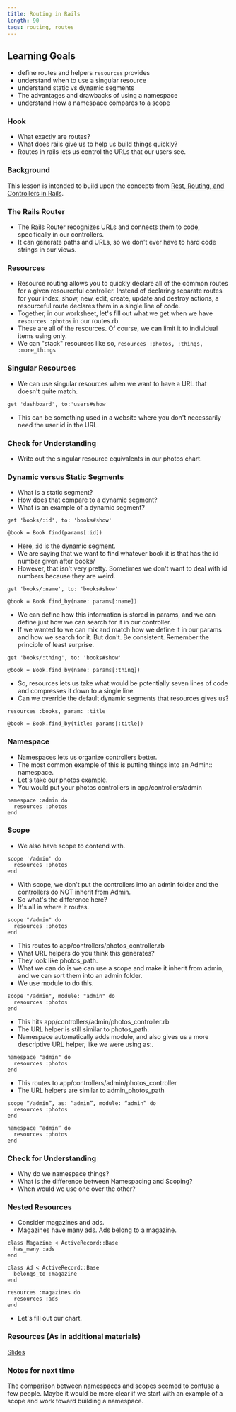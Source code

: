 ```yaml
---
title: Routing in Rails
length: 90
tags: routing, routes
---
```


## Learning Goals

* define routes and helpers `resources` provides
* understand when to use a singular resource
* understand static vs dynamic segments
* The advantages and drawbacks of using a namespace
* understand How a namespace compares to a scope

### Hook

* What exactly are routes?
* What does rails give us to help us build things quickly?
* Routes in rails lets us control the URLs that our users see.

### Background
This lesson is intended to build upon the concepts from
[Rest, Routing, and Controllers in Rails](https://github.com/turingschool/lesson_plans/blob/master/ruby_02-web_applications_with_ruby/rest_routing_and_controllers_in_rails.markdown).

### The Rails Router

* The Rails Router recognizes URLs and connects them to code, specifically
in our controllers.
* It can generate paths and URLs, so we don't ever have to hard code strings
in our views.

### Resources

* Resource routing allows you to quickly declare all of the common routes for
a given resourceful controller. Instead of declaring separate routes for your
index, show, new, edit, create, update and destroy actions, a resourceful route
declares them in a single line of code.
* Together, in our worksheet, let's fill out what we get when we have
`resources :photos` in our routes.rb.
* These are all of the resources. Of course, we can limit it to individual
items using only.
* We can "stack" resources like so, `resources :photos, :things, :more_things`

### Singular Resources

* We can use singular resources when we want to have a URL that doesn't quite
match.

`get 'dashboard', to:'users#show'`

* This can be something used in a website where you don't necessarily need
the user id in the URL.

### Check for Understanding

* Write out the singular resource equivalents in our photos chart.

### Dynamic versus Static Segments

* What is a static segment?
* How does that compare to a dynamic segment?
* What is an example of a dynamic segment?

`get 'books/:id', to: 'books#show'`

`@book = Book.find(params[:id])`

* Here, :id is the dynamic segment.
* We are saying that we want to find whatever book it is that has the id
number given after books/
* However, that isn't very pretty. Sometimes we don't want to deal with id
numbers because they are weird.

`get 'books/:name', to: 'books#show'`

`@book = Book.find_by(name: params[:name])`

* We can define how this information is stored in params, and we can define
just how we can search for it in our controller.
* If we wanted to we can mix and match how we define it in our params and how
we search for it. But don't. Be consistent. Remember the principle of
least surprise.

`get 'books/:thing', to: 'books#show'`

`@book = Book.find_by(name: params[:thing])`

* So, resources lets us take what would be potentially seven lines of code
and compresses it down to a single line.
* Can we override the default dynamic segments that resources gives us?

`resources :books, param: :title`

`@book = Book.find_by(title: params[:title])`

### Namespace

* Namespaces lets us organize controllers better.
* The most common example of this is putting things into an Admin:: namespace.
* Let's take our photos example.
* You would put your photos controllers in app/controllers/admin

```
namespace :admin do
  resources :photos
end
```

### Scope

* We also have scope to contend with.

```
scope '/admin' do
  resources :photos
end
```

* With scope, we don't put the controllers into an admin folder and the
controllers do NOT inherit from Admin.
* So what's the difference here?
* It's all in where it routes.

```
scope "/admin" do
  resources :photos
end
```

* This routes to app/controllers/photos_controller.rb
* What URL helpers do you think this generates?
* They look like photos_path.
* What we can do is we can use a scope and make it inherit from admin,
and we can sort them into an admin folder.
* We use module to do this.

```
scope "/admin", module: "admin" do
  resources :photos
end
```

* This hits app/controllers/admin/photos_controller.rb
* The URL helper is still similar to photos_path.
* Namespace automatically adds module, and also gives us a more descriptive
URL helper, like we were using as:.

```
namespace "admin" do
  resources :photos
end
```

* This routes to app/controllers/admin/photos_controller
* The URL helpers are similar to admin_photos_path

```
scope “/admin”, as: “admin”, module: “admin” do
  resources :photos
end
```

```
namespace “admin” do
  resources :photos
end
```

### Check for Understanding

* Why do we namespace things?
* What is the difference between Namespacing and Scoping?
* When would we use one over the other?

### Nested Resources

* Consider magazines and ads.
* Magazines have many ads. Ads belong to a magazine.

```
class Magazine < ActiveRecord::Base
  has_many :ads
end

class Ad < ActiveRecord::Base
  belongs_to :magazine
end

resources :magazines do
  resources :ads
end
```

* Let's fill out our chart.

### Resources (As in additional materials)

[Slides](https://www.dropbox.com/s/is9rijwt7tel25f/routing_in_rails.key?dl=0)

### Notes for next time

The comparison between namespaces and scopes seemed to confuse a few people.
Maybe it would be more clear if we start with an example of a scope and work toward building a namespace.
